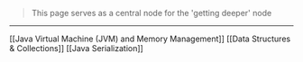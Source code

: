 > This page serves as a central node for the 'getting deeper' node
------

[[Java Virtual Machine (JVM) and Memory Management]]
[[Data Structures & Collections]]
[[Java Serialization]]
